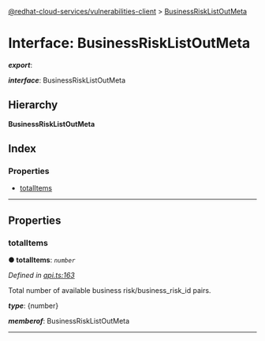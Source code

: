 [@redhat-cloud-services/vulnerabilities-client](../README.md) > [BusinessRiskListOutMeta](../interfaces/businessrisklistoutmeta.md)

# Interface: BusinessRiskListOutMeta

*__export__*: 

*__interface__*: BusinessRiskListOutMeta

## Hierarchy

**BusinessRiskListOutMeta**

## Index

### Properties

* [totalItems](businessrisklistoutmeta.md#totalitems)

---

## Properties

<a id="totalitems"></a>

###  totalItems

**● totalItems**: *`number`*

*Defined in [api.ts:163](https://github.com/RedHatInsights/javascript-clients/blob/master/packages/vulnerabilities/git-api/api.ts#L163)*

Total number of available business risk/business\_risk\_id pairs.

*__type__*: {number}

*__memberof__*: BusinessRiskListOutMeta

___

